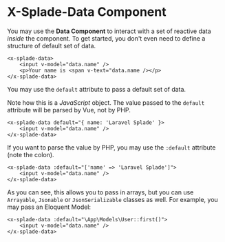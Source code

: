 # X-Splade-Data Component

You may use the **Data Component** to interact with a set of reactive data *inside* the component. To get started, you don't even need to define a structure of default set of data.

```vue
<x-splade-data>
    <input v-model="data.name" />
    <p>Your name is <span v-text="data.name /></p>
</x-splade-data>
```

You may use the `default` attribute to pass a default set of data.

Note how this is a *JavaScript* object. The value passed to the `default` attribute will be parsed by Vue, not by PHP.

```vue
<x-splade-data default="{ name: 'Laravel Splade' }>
    <input v-model="data.name" />
</x-splade-data>
```

If you want to parse the value by PHP, you may use the `:default` attribute (note the colon).

```vue
<x-splade-data :default="['name' => 'Laravel Splade']">
    <input v-model="data.name" />
</x-splade-data>
```

As you can see, this allows you to pass in arrays, but you can use `Arrayable`, `Jsonable` or `JsonSerializable` classes as well. For example, you may pass an Eloquent Model:

```vue
<x-splade-data :default="\App\Models\User::first()">
    <input v-model="data.name" />
</x-splade-data>
```


